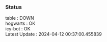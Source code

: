 ### Status


table : DOWN  
hogwarts : OK  
icy-bot : OK  
Latest Update : 2024-04-12 00:37:00.455839

